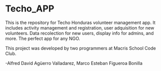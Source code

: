 # Techo_APP
This is the repository for Techo Honduras volunteer management app. It includes activity management and registration, user adquisition for new volunteers. Data recolection for new users, display info for admins, and more.
The perfect app for any NGO.


This project was developed by two programmers at Macris School Code Club.

-Alfred David Agüerro Valladarez, Marco Esteban Figueroa Bonilla
